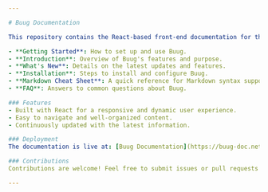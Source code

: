 ```yaml
---

# Buug Documentation  

This repository contains the React-based front-end documentation for the **Buug** web app. It serves as a comprehensive guide for both developers and end-users, providing information on:  

- **Getting Started**: How to set up and use Buug.  
- **Introduction**: Overview of Buug's features and purpose.  
- **What's New**: Details on the latest updates and features.  
- **Installation**: Steps to install and configure Buug.  
- **Markdown Cheat Sheet**: A quick reference for Markdown syntax supported by the app.  
- **FAQ**: Answers to common questions about Buug.  

### Features  
- Built with React for a responsive and dynamic user experience.  
- Easy to navigate and well-organized content.  
- Continuously updated with the latest information.  

### Deployment  
The documentation is live at: [Buug Documentation](https://buug-doc.netlify.app/)  

### Contributions  
Contributions are welcome! Feel free to submit issues or pull requests to improve the documentation.  

---  
```


